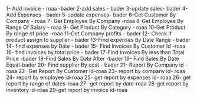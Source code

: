 1- Add invoice - roaa -bader
2-add sales - bader
3-update sales- bader
4-Add Expenses - bader
5-update expenses- bader
6-Get Customer By Company - roaa
7- Get Employee By Company -roaa
8-Get Employee By Range Of Salary - roaa
9- Get Product By Category - roaa
10-Get Product By range of price -roaa
11-Get Company profits - bader
12- Check if product assign to supplier -  bader
13-Find expenses By Date Range - bader
14- find expenses by Date - bader
15- Find Invoices By Customer Id -roaa
16- find invoices by total price - bader
17-Find Invoices By less than Total Price -bader
18-Find Sales By Date After -bader
19- Find Sales By Date Equal-bader 
20- Find supplier By cost - bader
21- Report By Company id - roaa
22- Get Report By Customer Id-roaa 
23- report by company id- roaa
24- report by employee id-roaa
25- get report by expenses id- roaa
26- get report by range of dates-roaa
27- get report by date-roaa
28-get report by inventory id-roaa
29-get report by invoice id-roaa










